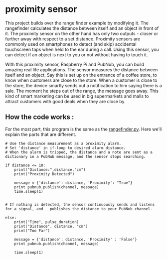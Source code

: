# proximity sensor

This project builds over the range finder example by modifying it. The rangefinder calculates the distance between itself and an object in front of it. The proximity sensor on the other hand has only two outputs - closer or further away with respect to a set distance. Proximity sensors are commonly used on smartphones to detect (and skip) accidental touchscreen taps when held to the ear during a call. Using this sensor, you can detect if an object is next to you or not without having to touch it. 

With this proximity sensor, Raspberry Pi and PubNub, you can build amazing real life applications. The sensor measures the distance between itself and an object. Say this is set up on the entrance of a coffee store, to know when customers are close to the store. When a customer is close to the store, the device smartly sends out a notification to him saying there is a sale. The moment he steps out of the range, the message goes away. This kind of smart marketing can be used in big supermarkets and malls to attract customers with good deals when they are close by.
 
## How the code works : 


For the most part, this program is the same as the [rangefinder.py](../range-finder/rangefinder.py). Here we'll explain the parts that are different.

 
    # Use the distance measurement as a proximity alarm.
    # Set 'distance' in if-loop to desired alarm distance.
    # When the alarm is tripped, the distance and a note are sent as a dictionary in a PubNub message, and the sensor stops searching.
    
    if distance <= 10:
        print("Distance:",distance,"cm")
        print("Proximity Detected")
        
        message = {'distance': distance, 'Proximity': "True"}
        print pubnub.publish(channel, message)
        time.sleep(1)


    # If nothing is detected, the sensor continuously sends and listens for a signal, and 	publishes the distance to your PubNub channel.
    
    else:
        print("Time", pulse_duration)
        print("Distance", distance, "cm")
        print("Too Far")
        
        message = {'distance': distance, 'Proximity' : 'False'}
        print pubnub.publish(channel, message)

		time.sleep(1)





